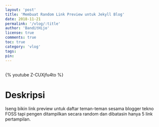 ```yaml
---
layout: 'post'
title: 'Membuat Random Link Preview untuk Jekyll Blog'
date: 2018-11-21
permalink: '/vlog/:title'
author: 'BanditHijo'
license: true
comments: true
toc: true
category: 'vlog'
tags:
pin:
---
```


<div style="margin-top:30px;"></div>

{% youtube Z-CUXjfu4to %}

# Deskripsi

Iseng bikin link preview untuk daftar teman-teman sesama blogger tekno FOSS tapi pengen ditampilkan secara random dan dibatasin hanya 5 link pertampilan.
